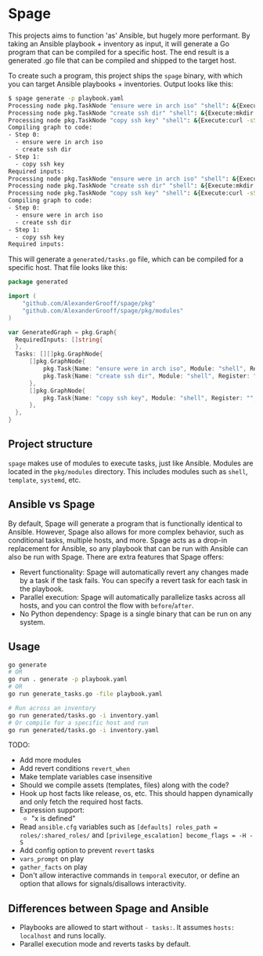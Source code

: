 # Spage

This projects aims to function 'as' Ansible, but hugely more performant. By taking an Ansible playbook + inventory as input, it will generate a Go program that can be compiled for a specific host.
The end result is a generated .go file that can be compiled and shipped to the target host.

To create such a program, this project ships the `spage` binary, with which you can target Ansible playbooks + inventories. Output looks like this:

```bash
$ spage generate -p playbook.yaml
Processing node pkg.TaskNode "ensure were in arch iso" "shell": &{Execute:lsblk -f | grep "/run/archiso/bootmnt" && exit 0 || exit 1 Revert: ModuleInput:<nil>}
Processing node pkg.TaskNode "create ssh dir" "shell": &{Execute:mkdir -p .ssh Revert: ModuleInput:<nil>}
Processing node pkg.TaskNode "copy ssh key" "shell": &{Execute:curl -sSL https://github.com/AlexanderGrooff.keys > .ssh/authorized_keys Revert: ModuleInput:<nil>}
Compiling graph to code:
- Step 0:
  - ensure were in arch iso
  - create ssh dir
- Step 1:
  - copy ssh key
Required inputs:
Processing node pkg.TaskNode "ensure were in arch iso" "shell": &{Execute:lsblk -f | grep "/run/archiso/bootmnt" && exit 0 || exit 1 Revert: ModuleInput:<nil>}
Processing node pkg.TaskNode "create ssh dir" "shell": &{Execute:mkdir -p .ssh Revert: ModuleInput:<nil>}
Processing node pkg.TaskNode "copy ssh key" "shell": &{Execute:curl -sSL https://github.com/AlexanderGrooff.keys > .ssh/authorized_keys Revert: ModuleInput:<nil>}
Compiling graph to code:
- Step 0:
  - ensure were in arch iso
  - create ssh dir
- Step 1:
  - copy ssh key
Required inputs:
```

This will generate a `generated/tasks.go` file, which can be compiled for a specific host. That file looks like this:

```go
package generated

import (
    "github.com/AlexanderGrooff/spage/pkg"
    "github.com/AlexanderGrooff/spage/pkg/modules"
)

var GeneratedGraph = pkg.Graph{
  RequiredInputs: []string{
  },
  Tasks: [][]pkg.GraphNode{
      []pkg.GraphNode{
          pkg.Task{Name: "ensure were in arch iso", Module: "shell", Register: "", Params: modules.ShellInput{Execute: "lsblk -f | grep \"/run/archiso/bootmnt\" && exit 0 || exit 1", Revert: ""}, RunAs: "", When: ""},
          pkg.Task{Name: "create ssh dir", Module: "shell", Register: "", Params: modules.ShellInput{Execute: "mkdir -p .ssh", Revert: ""}, RunAs: "", When: ""},
      },
      []pkg.GraphNode{
          pkg.Task{Name: "copy ssh key", Module: "shell", Register: "", Params: modules.ShellInput{Execute: "curl -sSL https://github.com/AlexanderGrooff.keys > .ssh/authorized_keys", Revert: ""}, RunAs: "", When: ""},
      },
  },
}
```

## Project structure

`spage` makes use of modules to execute tasks, just like Ansible. Modules are located in the `pkg/modules` directory. This includes modules such as `shell`, `template`, `systemd`, etc.

## Ansible vs Spage

By default, Spage will generate a program that is functionally identical to Ansible. However, Spage also allows for more complex behavior, such as conditional tasks, multiple hosts, and more.
Spage acts as a drop-in replacement for Ansible, so any playbook that can be run with Ansible can also be run with Spage. There are extra features that Spage offers:

- Revert functionality: Spage will automatically revert any changes made by a task if the task fails. You can specify a revert task for each task in the playbook.
- Parallel execution: Spage will automatically parallelize tasks across all hosts, and you can control the flow with `before`/`after`.
- No Python dependency: Spage is a single binary that can be run on any system.

## Usage

```bash
go generate
# OR
go run . generate -p playbook.yaml
# OR
go run generate_tasks.go -file playbook.yaml

# Run across an inventory
go run generated/tasks.go -i inventory.yaml
# Or compile for a specific host and run
go run generated/tasks.go -i inventory.yaml
```

TODO:

- Add more modules
- Add revert conditions `revert_when`
- Make template variables case insensitive
- Should we compile assets (templates, files) along with the code?
- Hook up host facts like release, os, etc. This should happen dynamically and only fetch the required host facts.
- Expression support:
  - "x is defined"
- Read `ansible.cfg` variables such as `[defaults] roles_path = roles/:shared_roles/` and `[privilege_escalation] become_flags = -H -S`
- Add config option to prevent `revert` tasks
- `vars_prompt` on play
- `gather_facts` on play
- Don't allow interactive commands in `temporal` executor, or define an option that allows for signals/disallows interactivity.

## Differences between Spage and Ansible

- Playbooks are allowed to start without `- tasks:`. It assumes `hosts: localhost` and runs locally.
- Parallel execution mode and reverts tasks by default.
